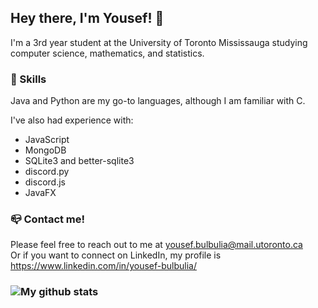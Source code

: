 ## Hey there, I'm Yousef! 👋

I'm a 3rd year student at the University of Toronto Mississauga studying computer science, mathematics, and statistics.

### 💪 Skills
Java and Python are my go-to languages, although I am familiar with C.

I've also had experience with:
* JavaScript
* MongoDB
* SQLite3 and better-sqlite3
* discord.py
* discord.js
* JavaFX

### 📪 Contact me!
Please feel free to reach out to me at yousef.bulbulia@mail.utoronto.ca  
Or if you want to connect on LinkedIn, my profile is https://www.linkedin.com/in/yousef-bulbulia/

### ![My github stats](https://github-readme-stats.vercel.app/api?username=CometWhoosh)

<!--
**CometWhoosh/CometWhoosh** is a ✨ _special_ ✨ repository because its `README.md` (this file) appears on your GitHub profile.

Here are some ideas to get you started:

- 🔭 I’m currently working on ...
- 🌱 I’m currently learning ...
- 👯 I’m looking to collaborate on ...
- 🤔 I’m looking for help with ...
- 💬 Ask me about ...
- 📫 How to reach me: ...
- 😄 Pronouns: ...
- ⚡ Fun fact: ...

- Education
- Projects
- WVAnon team?

- Languages and technologies
- Some stats if they're good lol

-->


